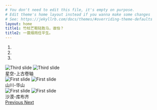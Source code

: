 ```yaml
---
# You don't need to edit this file, it's empty on purpose.
# Edit theme's home layout instead if you wanna make some changes
# See: https://jekyllrb.com/docs/themes/#overriding-theme-defaults
layout: home
title1: 竹杖芒鞋轻胜马，谁怕？
title2: 一蓑烟雨任平生。
---
```


<div id="myCarousel" class="carousel slide">
    <!-- 轮播（Carousel）指标 -->
    <ol class="carousel-indicators">
        <li data-target="#myCarousel" data-slide-to="0" class="active"></li>
        <li data-target="#myCarousel" data-slide-to="1"></li>
        <li data-target="#myCarousel" data-slide-to="2"></li>
    </ol>   
    <!-- 轮播（Carousel）项目 -->
    <div class="carousel-inner">
        <div class="item active">
            <img id="picture0-simple" src="{{ site.ASSETS }}/images/上古卷轴5-simple.jpg" alt="Third slide">
            <img id="picture0" src="{{ site.ASSETS }}/images/上古卷轴5.jpg" alt="Third slide">
            <script>$("#picture0").hide()</script>
            <div class="carousel-caption">星空-上古卷轴</div>
        </div>
        <div class="item">
            <img id="picture1-simple" src="{{ site.ASSETS }}/images/华山-simple.jpg" alt="First slide">
            <img id="picture1" src="{{ site.ASSETS }}/images/华山.jpg" alt="First slide">
            <script>$("#picture1").hide()</script>
            <div class="carousel-caption">山川-华山</div>
        </div>
        <div class="item">
            <img id="picture2-simple" src="{{ site.ASSETS }}/images/沙漠-simple.jpg" alt="First slide">
            <img id="picture2" src="{{ site.ASSETS }}/images/沙漠.png" alt="First slide">
            <script>$("#picture2").hide()</script>
            <div class="carousel-caption">沙漠-库布齐</div>
        </div>
    </div>
    <!-- 轮播（Carousel）导航 -->
    <a class="left carousel-control" href="#myCarousel" role="button" data-slide="prev">
        <span class="glyphicon glyphicon-chevron-left" aria-hidden="true"></span>
        <span class="sr-only">Previous</span>
    </a>
    <a class="right carousel-control" href="#myCarousel" role="button" data-slide="next">
        <span class="glyphicon glyphicon-chevron-right" aria-hidden="true"></span>
        <span class="sr-only">Next</span>
    </a>
</div>

<script>
for (var i = 0; i < 3; i++) {
    var hideId = "#picture" + i + "-simple";
    var showId = "#picture" + i;
    $(showId).onload = function(){
        $(hideId).hide();
        $(showId).show();
    };
}
</script>

